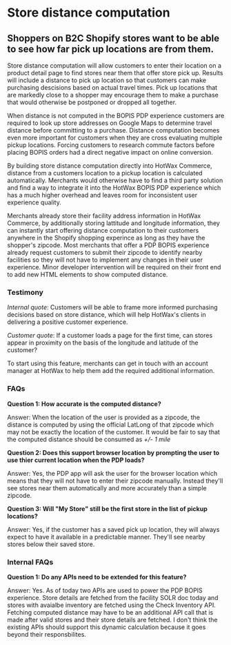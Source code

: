 
# Store distance computation

## Shoppers on B2C Shopify stores want to be able to see how far pick up locations are from them.

Store distance computation will allow customers to enter their location on a product detail page to find stores near them that offer store pick up. Results will include a distance to pick up location so that customers can make purchasing descisions based on actual travel times. Pick up locations that are markedly close to a shopper may encourage them to make a purchase that would otherwise be postponed or dropped all together.

When distance is not computed in the BOPIS PDP experience customers are required to look up store addresses on Google Maps to determine travel distance before committing to a purchase. Distance computation becomes even more important for customers when they are cross evaluating multiple pickup locations. Forcing customers to research commute factors before placing BOPIS orders had a direct negative impact on online conversion.

By building store distance computation directly into HotWax Commerce, distance from a customers location to a pickup location is calculated automatically. Merchants would otherwise have to find a third party solution and find a way to integrate it into the HotWax BOPIS PDP experience which has a much higher overhead and leaves room for inconsistent user experience quality.

Merchants already store their facility address information in HotWax Commerce, by additionally storing lattitude and longitude information, they can instantly start offering distance computation to their customers anywhere in the Shopify shopping experince as long as they have the shopper's zipcode. Most merchants that offer a PDP BOPIS experience already request customers to submit their zipcode to identify nearby facilities so they will not have to implement any changes in their user experience. Minor developer intervention will be required on their front end to add new HTML elements to show computed distance.

### Testimony

*Internal quote*: Customers will be able to frame more informed purchasing decisions based on store distance, which will help HotWax's clients in delivering a positive customer experience.

*Customer quote*: If a customer loads a page for the first time, can stores appear in proximity on the basis of the longitude and latitude of the customer?

To start using this feature, merchants can get in touch with an account manager at HotWax to help them add the required additional information.

### FAQs

**Question 1: How accurate is the computed distance?**

Answer: When the location of the user is provided as a zipcode, the distance is computed by using the official LatLong of that zipcode which may not be exactly the location of the customer. It would be fair to say that the computed distance should be consumed as *+/- 1 mile*


**Question 2: Does this support browser location by prompting the user to use thier current location when the PDP loads?**

Answer: Yes, the PDP app will ask the user for the browser location which means that they will not have to enter their zipcode manually. Instead they'll see stores near them automatically and more accurately than a simple zipcode.


**Question 3: Will "My Store" still be the first store in the list of pickup locations?**

Answer: Yes, if the customer has a saved pick up location, they will always expect to have it available in a predictable manner. They'll see nearby stores below their saved store.


### Internal FAQs

**Question 1: Do any APIs need to be extended for this feature?**

Answer: Yes. As of today two APIs are used to power the PDP BOPIS experience. Store details are fetched from the facility SOLR doc today and stores with avaialbe inventory are fetched using the Check Inventory API. Fetching computed distance may have to be an additional API call that is made after valid stores and their store details are fetched. I don't think the existing APIs should support this dynamic calculation because it goes beyond their responsbilites.
